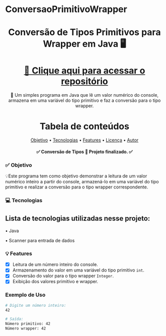 # ConversaoPrimitivoWrapper

<div align="center">
  
<h1 align="center">Conversão de Tipos Primitivos para Wrapper em Java 🖥️</h1>

<h1 align="center">
    <a href="https://github.com/LeoAbril98/tarefa_wrapper">🔗 Clique aqui para acessar o repositório</a>
</h1>

<p align="center">🚀 Um simples programa em Java que lê um valor numérico do console, armazena em uma variável do tipo primitivo e faz a conversão para o tipo wrapper.</p>

Tabela de conteúdos
=================
<p align="center">
 <a href="#-objetivo">Objetivo</a> •
 <a href="#-tecnologias">Tecnologias</a> • 
 <a href="#-features">Features</a> • 
 <a href="https://github.com/LeoAbril98/tarefa_wrapper/blob/main/LICENSE">Licença</a> • 
 <a href="#-autor">Autor</a>
</p>

<h4 align="center"> 
	✅ Conversão de Tipos 🚀 Projeto finalizado. ✅
</h4>
</div>

### ✅ Objetivo

<p>💡Este programa tem como objetivo demonstrar a leitura de um valor numérico inteiro a partir do console, armazená-lo em uma variável do tipo primitivo e realizar a conversão para o tipo wrapper correspondente.</p>

### 💻 Tecnologias

<h2>Lista de tecnologias utilizadas nesse projeto: </h2>
<p>• Java</p>
<p>• Scanner para entrada de dados</p>

### 💡 Features

- [x] Leitura de um número inteiro do console.
- [x] Armazenamento do valor em uma variável do tipo primitivo `int`.
- [x] Conversão do valor para o tipo wrapper `Integer`.
- [x] Exibição dos valores primitivo e wrapper.

### Exemplo de Uso

```bash
# Digite um número inteiro:
42

# Saída:
Número primitivo: 42
Número wrapper: 42
